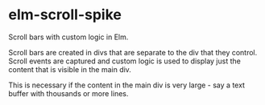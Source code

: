 # elm-scroll-spike

Scroll bars with custom logic in Elm.

Scroll bars are created in divs that are separate to the div that they control. Scroll 
events are captured and custom logic is used to display just the content that is
visible in the main div.

This is necessary if the content in the main div is very large - say a text buffer with
thousands or more lines.
